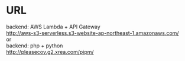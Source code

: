 # URL
backend: AWS Lambda + API Gateway  
http://aws-s3-serverless.s3-website-ap-northeast-1.amazonaws.com/  
or  
backend: php + python  
http://pleasecov.g2.xrea.com/pipm/  
